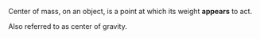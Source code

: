 Center of mass, on an object, is a point at which its weight **appears** to act.

Also referred to as center of gravity.